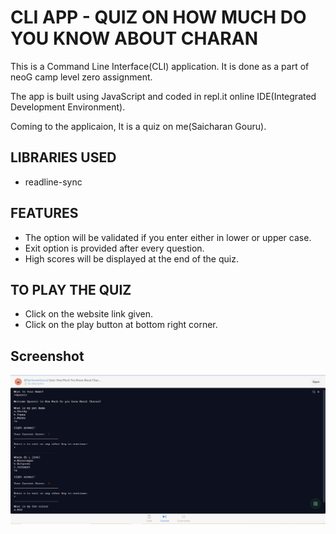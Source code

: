 # CLI APP - QUIZ ON HOW MUCH DO YOU KNOW ABOUT CHARAN

This is a Command Line Interface(CLI) application. It is done as a part of neoG camp level zero assignment.

The app is built using JavaScript and coded in repl.it online IDE(Integrated Development Environment).

Coming to the applicaion, It is a quiz on me(Saicharan Gouru).

## LIBRARIES USED
* readline-sync


## FEATURES
* The option will be validated if you enter either in lower or upper case.
* Exit option is provided after every question.
* High scores will be displayed at the end of the quiz.

## TO PLAY THE QUIZ
* Click on the website link given.
* Click on the play button at bottom right corner.

## Screenshot

![screenshot](screenshot.PNG)
